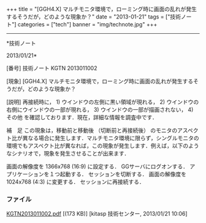 ﻿+++
title = "[GGH4.X] マルチモニタ環境で，ローミング時に画面の乱れが発生するそうだが，どのような現象か？"
date = "2013-01-21"
tags = ["技術ノート"]
categories = ["tech"]
banner = "img/technote.jpg"
+++

-----------------------------------------------------------------------------------------------------------------------------

*技術ノート

2013/01/21*


[番号]
技術ノート KGTN 2013011002

[現象]
[GGH4.X]
マルチモニタ環境で，ローミング時に画面の乱れが発生するそうだが，どのような現象か？

[説明]
再接続時に， 1) ウインドウの左側に黒い領域が現れる， 2)
ウインドウの右側にウインドウの一部が現れる， 3)
ウインドウの一部が描画されない， 4) その他
を確認しております．現在，詳細な情報を調査中です．

補　足
この現象は，移動前と移動後 （切断前と再接続後）
のモニタのアスペクト比が異なる場合に発生します．マルチモニタ環境に限らず，シングルモニタの環境でもアスペクト比が異なれば，この現象が発生します．例えば，以下のようなシナリオで，現象を発生させることが出来ます．

画面の解像度を 1366x768 (16:9) に設定する．
GGサーバにログオンする．
アプリケーションを１つ起動する．
セッションを切断する．
画面の解像度を 1024x768 (4:3) に変更する．
セッションに再接続する．


### ファイル

 
 


[KGTN2013011002.pdf](http://techreport.kitasp.net/attachments/download/1175/KGTN2013011002.pdf)
 [(173 KB)] [kitasp 技術センター, 2013/01/21
10:06]


 


 

